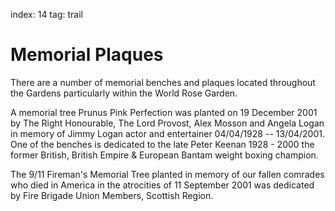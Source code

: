 index: 14
tag: trail

# Memorial Plaques

There are a number of memorial benches and plaques
located throughout the Gardens particularly within the
World Rose Garden.

A memorial tree Prunus Pink Perfection was planted on 19 December 2001
by The Right Honourable, The Lord Provost, Alex Mosson and Angela
Logan in memory of Jimmy Logan actor and entertainer 04/04/1928 --
13/04/2001. One of the benches is dedicated to the late Peter Keenan
1928 - 2000 the former British, British Empire & European Bantam
weight boxing champion.

The 9/11 Fireman's Memorial Tree planted in memory
of our fallen comrades who died in America in the
atrocities of 11 September 2001 was dedicated by Fire
Brigade Union Members, Scottish Region.
